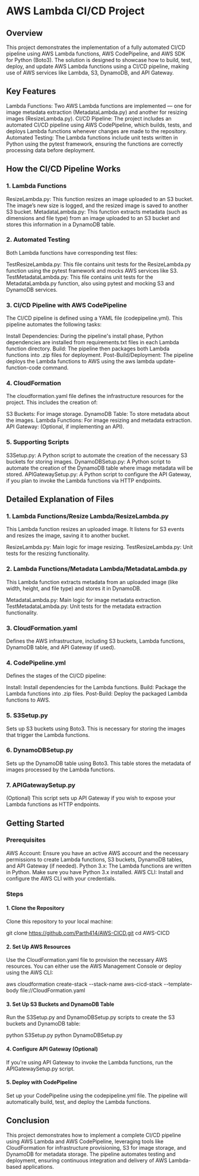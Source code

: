 # AWS Lambda CI/CD Project

## Overview
This project demonstrates the implementation of a fully automated CI/CD pipeline using AWS Lambda functions, AWS CodePipeline, and AWS SDK for Python (Boto3). The solution is designed to showcase how to build, test, deploy, and update AWS Lambda functions using a CI/CD pipeline, making use of AWS services like Lambda, S3, DynamoDB, and API Gateway.

## Key Features
Lambda Functions: Two AWS Lambda functions are implemented — one for image metadata extraction (MetadataLambda.py) and another for resizing images (ResizeLambda.py).
CI/CD Pipeline: The project includes an automated CI/CD pipeline using AWS CodePipeline, which builds, tests, and deploys Lambda functions whenever changes are made to the repository.
Automated Testing: The Lambda functions include unit tests written in Python using the pytest framework, ensuring the functions are correctly processing data before deployment.

## How the CI/CD Pipeline Works
### 1. Lambda Functions
ResizeLambda.py: This function resizes an image uploaded to an S3 bucket. The image’s new size is logged, and the resized image is saved to another S3 bucket.
MetadataLambda.py: This function extracts metadata (such as dimensions and file type) from an image uploaded to an S3 bucket and stores this information in a DynamoDB table.
### 2. Automated Testing
Both Lambda functions have corresponding test files:

TestResizeLambda.py: This file contains unit tests for the ResizeLambda.py function using the pytest framework and mocks AWS services like S3.
TestMetadataLambda.py: This file contains unit tests for the MetadataLambda.py function, also using pytest and mocking S3 and DynamoDB services.

### 3. CI/CD Pipeline with AWS CodePipeline
The CI/CD pipeline is defined using a YAML file (codepipeline.yml). This pipeline automates the following tasks:

Install Dependencies: During the pipeline's install phase, Python dependencies are installed from requirements.txt files in each Lambda function directory.
Build: The pipeline then packages both Lambda functions into .zip files for deployment.
Post-Build/Deployment: The pipeline deploys the Lambda functions to AWS using the aws lambda update-function-code command.

### 4. CloudFormation
The cloudformation.yaml file defines the infrastructure resources for the project. This includes the creation of:

S3 Buckets: For image storage.
DynamoDB Table: To store metadata about the images.
Lambda Functions: For image resizing and metadata extraction.
API Gateway: (Optional, if implementing an API).

### 5. Supporting Scripts
S3Setup.py: A Python script to automate the creation of the necessary S3 buckets for storing images.
DynamoDBSetup.py: A Python script to automate the creation of the DynamoDB table where image metadata will be stored.
APIGatewaySetup.py: A Python script to configure the API Gateway, if you plan to invoke the Lambda functions via HTTP endpoints.

## Detailed Explanation of Files
### 1. Lambda Functions/Resize Lambda/ResizeLambda.py
This Lambda function resizes an uploaded image. It listens for S3 events and resizes the image, saving it to another bucket.

ResizeLambda.py: Main logic for image resizing.
TestResizeLambda.py: Unit tests for the resizing functionality.

### 2. Lambda Functions/Metadata Lambda/MetadataLambda.py
This Lambda function extracts metadata from an uploaded image (like width, height, and file type) and stores it in DynamoDB.

MetadataLambda.py: Main logic for image metadata extraction.
TestMetadataLambda.py: Unit tests for the metadata extraction functionality.

### 3. CloudFormation.yaml
Defines the AWS infrastructure, including S3 buckets, Lambda functions, DynamoDB table, and API Gateway (if used).

### 4. CodePipeline.yml
Defines the stages of the CI/CD pipeline:

Install: Install dependencies for the Lambda functions.
Build: Package the Lambda functions into .zip files.
Post-Build: Deploy the packaged Lambda functions to AWS.

### 5. S3Setup.py
Sets up S3 buckets using Boto3. This is necessary for storing the images that trigger the Lambda functions.

### 6. DynamoDBSetup.py
Sets up the DynamoDB table using Boto3. This table stores the metadata of images processed by the Lambda functions.

### 7. APIGatewaySetup.py
(Optional) This script sets up API Gateway if you wish to expose your Lambda functions as HTTP endpoints.

## Getting Started
### Prerequisites
AWS Account: Ensure you have an active AWS account and the necessary permissions to create Lambda functions, S3 buckets, DynamoDB tables, and API Gateway (if needed).
Python 3.x: The Lambda functions are written in Python. Make sure you have Python 3.x installed.
AWS CLI: Install and configure the AWS CLI with your credentials.
### Steps

#### 1. Clone the Repository

Clone this repository to your local machine:

git clone https://github.com/Parth414/AWS-CICD.git
cd AWS-CICD

#### 2. Set Up AWS Resources

Use the CloudFormation.yaml file to provision the necessary AWS resources. You can either use the AWS Management Console or deploy using the AWS CLI:

aws cloudformation create-stack --stack-name aws-cicd-stack --template-body file://CloudFormation.yaml

#### 3. Set Up S3 Buckets and DynamoDB Table

Run the S3Setup.py and DynamoDBSetup.py scripts to create the S3 buckets and DynamoDB table:

python S3Setup.py
python DynamoDBSetup.py

#### 4. Configure API Gateway (Optional)

If you're using API Gateway to invoke the Lambda functions, run the APIGatewaySetup.py script.

#### 5. Deploy with CodePipeline

Set up your CodePipeline using the codepipeline.yml file. The pipeline will automatically build, test, and deploy the Lambda functions.


## Conclusion
This project demonstrates how to implement a complete CI/CD pipeline using AWS Lambda and AWS CodePipeline, leveraging tools like CloudFormation for infrastructure provisioning, S3 for image storage, and DynamoDB for metadata storage. The pipeline automates testing and deployment, ensuring continuous integration and delivery of AWS Lambda-based applications.
